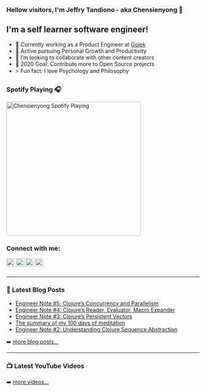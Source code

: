 ### Hellow visitors, I'm Jeffry Tandiono - aka Chensienyong 👋

## I'm a self learner software engineer!

- 💼 Currently working as a Product Engineer at [Gojek][gojek]
- 🌱 Active pursuing Personal Growth and Productivity
- 👯 I’m looking to collaborate with other content creators
- 🥅 2020 Goal: Contribute more to Open Source projects
- ⚡ Fun fact: I love Psychology and Philosophy

### Spotify Playing 🎧
[<img src="https://now-playing-codestackr.vercel.app/api/spotify-playing" alt="Chensienyong Spotify Playing" width="350" />][spotify]

### Connect with me:

[<img align="left" alt="Chensienyong | LinkedIn" width="22px" src="https://cdn.jsdelivr.net/npm/simple-icons@v3/icons/linkedin.svg" />][linkedin]
[<img align="left" alt="Chensienyong | Medium" width="22px" src="https://cdn.jsdelivr.net/npm/simple-icons@v3/icons/medium.svg" />][medium]
[<img align="left" alt="Chensienyong | YouTube" width="22px" src="https://cdn.jsdelivr.net/npm/simple-icons@v3/icons/youtube.svg" />][youtube]
[<img align="left" alt="Chensienyong | Instagram" width="22px" src="https://cdn.jsdelivr.net/npm/simple-icons@v3/icons/instagram.svg" />][instagram]

<br />
<br />

---

### 📕 Latest Blog Posts

<!-- BLOG-POST-LIST:START -->
- [Engineer Note #5: Clojure’s Concurrency and Parallelism](https://medium.com/@chensienyong/engineer-note-5-clojures-concurrency-and-parallelism-9c7ac95567df?source=rss-c10f01989d8d------2)
- [Engineer Note #4: Clojure’s Reader, Evaluator, Macro Expander](https://medium.com/@chensienyong/engineer-note-4-clojures-reader-evaluator-macro-expander-ac1735f619e?source=rss-c10f01989d8d------2)
- [Engineer Note #3: Clojure’s Persistent Vectors](https://medium.com/@chensienyong/engineer-note-3-clojures-persistent-vectors-6631bd32a859?source=rss-c10f01989d8d------2)
- [The summary of my 100 days of meditation](https://medium.com/@chensienyong/the-summary-of-my-100-days-of-meditation-e02356b30ebd?source=rss-c10f01989d8d------2)
- [Engineer Note #2: Understanding Clojure Sequence Abstraction](https://medium.com/@chensienyong/engineer-note-2-understanding-clojure-sequence-abstraction-4961ea0f94f1?source=rss-c10f01989d8d------2)
<!-- BLOG-POST-LIST:END -->

➡️ [more blog posts...][medium]

---

### 📺 Latest YouTube Videos

<!-- YOUTUBE:START -->
<!-- YOUTUBE:END -->

➡️ [more videos...][youtube]

[gojek]: https://www.gojek.com/
[spotify]: https://open.spotify.com/user/undzbkuvaf8cluv0isrw3tehd
[youtube]: https://www.youtube.com/channel/UC-CjxVLFbbgOot361O52YMg
[linkedin]: https://www.linkedin.com/in/jetee
[instagram]: https://www.instagram.com/chensienyong
[medium]: https://medium.com/@chensienyong
